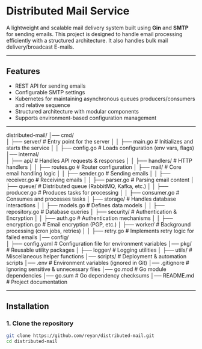 # Distributed Mail Service

A lightweight and scalable mail delivery system built using **Gin** and **SMTP** for sending emails. This project is designed to handle email processing efficiently with a structured architecture. It also handles bulk mail delivery/broadcast E-mails.

---

## Features
- REST API for sending emails
- Configurable SMTP settings
- Kubernetes for maintaining asynchronous queues producers/consumers and relative sequence
- Structured architecture with modular components
- Supports environment-based configuration management

---

distributed-mail/
│── cmd/                  
│   ├── server/           # Entry point for the server
│   │   ├── main.go       # Initializes and starts the service
│   │   ├── config.go     # Loads configuration (env vars, flags)
│── internal/             
│   ├── api/              # Handles API requests & responses
│   │   ├── handlers/     # HTTP handlers
│   │   ├── routes.go     # Router configuration
│   ├── mail/             # Core email handling logic
│   │   ├── sender.go     # Sending emails
│   │   ├── receiver.go   # Receiving emails
│   │   ├── parser.go     # Parsing email content
│   ├── queue/            # Distributed queue (RabbitMQ, Kafka, etc.)
│   │   ├── producer.go   # Produces tasks for processing
│   │   ├── consumer.go   # Consumes and processes tasks
│   ├── storage/          # Handles database interactions
│   │   ├── models.go     # Defines data models
│   │   ├── repository.go # Database queries
│   ├── security/         # Authentication & Encryption
│   │   ├── auth.go       # Authentication mechanisms
│   │   ├── encryption.go # Email encryption (PGP, etc.)
│   ├── worker/           # Background processing (cron jobs, retries)
│   │   ├── retry.go      # Implements retry logic for failed emails
│── config/               
│   ├── config.yaml       # Configuration file for environment variables
│── pkg/                  # Reusable utility packages
│   ├── logger/           # Logging utilities
│   ├── utils/            # Miscellaneous helper functions
│── scripts/              # Deployment & automation scripts
│── .env                  # Environment variables (ignored in Git)
│── .gitignore            # Ignoring sensitive & unnecessary files
│── go.mod                # Go module dependencies
│── go.sum                # Go dependency checksums
│── README.md             # Project documentation


---

## Installation
### 1. Clone the repository
```sh
git clone https://github.com/reyan/distributed-mail.git
cd distributed-mail


